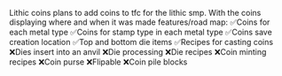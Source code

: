 Lithic coins plans to add coins to tfc for the lithic smp. With the coins displaying where and when it was made
features/road map:
  ✅Coins for each metal type
  ✅Coins for stamp type in each metal type
  ✅Coins save creation location
  ✅Top and bottom die items
  ✅Recipes for casting coins
  ❌Dies insert into an anvil
  ❌Die processing
  ❌Die recipes
  ❌Coin minting recipes
  ❌Coin purse
  ❌Flipable
  ❌Coin pile blocks
